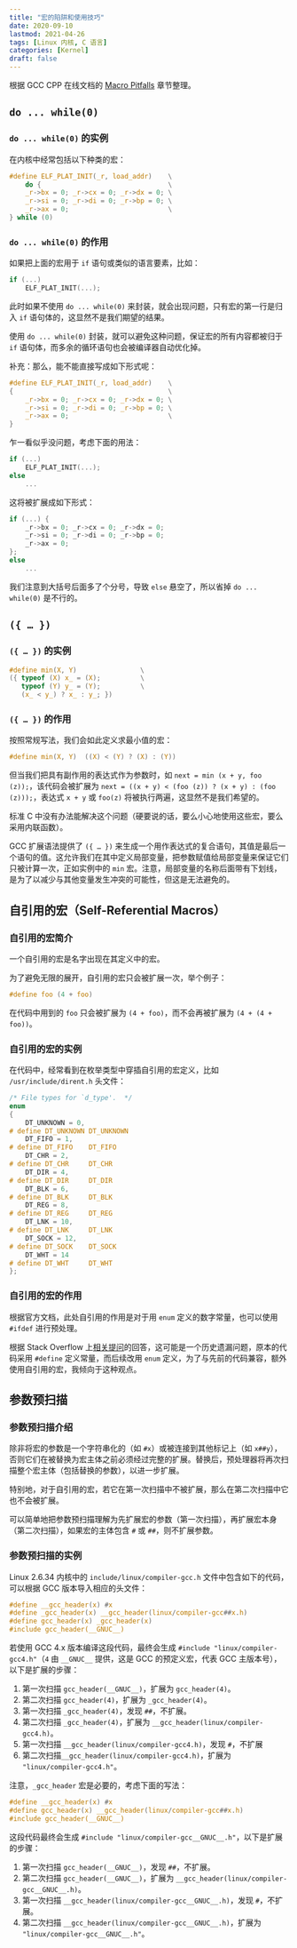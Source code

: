 ```yaml
---
title: "宏的陷阱和使用技巧"
date: 2020-09-10
lastmod: 2021-04-26
tags: [Linux 内核, C 语言]
categories: [Kernel]
draft: false
---
```


根据 GCC CPP 在线文档的 [Macro Pitfalls](https://gcc.gnu.org/onlinedocs/cpp/Macro-Pitfalls.html#Macro-Pitfalls) 章节整理。

<!--more-->

## `do ... while(0)`

### `do ... while(0)` 的实例

在内核中经常包括以下种类的宏：

```c
#define ELF_PLAT_INIT(_r, load_addr)    \
    do {                                \
    _r->bx = 0; _r->cx = 0; _r->dx = 0; \
    _r->si = 0; _r->di = 0; _r->bp = 0; \
    _r->ax = 0;                         \
} while (0)
```

### `do ... while(0)` 的作用

如果把上面的宏用于 `if` 语句或类似的语言要素，比如：

```c
if (...)
    ELF_PLAT_INIT(...);
```

此时如果不使用 `do ... while(0)` 来封装，就会出现问题，只有宏的第一行是归入 `if` 语句体的，这显然不是我们期望的结果。

使用 `do ... while(0)` 封装，就可以避免这种问题，保证宏的所有内容都被归于 `if` 语句体，而多余的循环语句也会被编译器自动优化掉。

补充：那么，能不能直接写成如下形式呢：

```c
#define ELF_PLAT_INIT(_r, load_addr)    \
{                                       \
    _r->bx = 0; _r->cx = 0; _r->dx = 0; \
    _r->si = 0; _r->di = 0; _r->bp = 0; \
    _r->ax = 0;                         \
}
```

乍一看似乎没问题，考虑下面的用法：

```c
if (...)
    ELF_PLAT_INIT(...);
else
    ...
```

这将被扩展成如下形式：

```c
if (...) {
    _r->bx = 0; _r->cx = 0; _r->dx = 0;
    _r->si = 0; _r->di = 0; _r->bp = 0;
    _r->ax = 0;
};
else
    ...
```

我们注意到大括号后面多了个分号，导致 `else` 悬空了，所以省掉 `do ... while(0)` 是不行的。

## `({ … })`

### `({ … })` 的实例

```c
#define min(X, Y)                \
({ typeof (X) x_ = (X);          \
   typeof (Y) y_ = (Y);          \
   (x_ < y_) ? x_ : y_; })
```

### `({ … })` 的作用

按照常规写法，我们会如此定义求最小值的宏：

```c
#define min(X, Y)  ((X) < (Y) ? (X) : (Y))
```

但当我们把具有副作用的表达式作为参数时，如 `next = min (x + y, foo (z));`，该代码会被扩展为 `next = ((x + y) < (foo (z)) ? (x + y) : (foo (z)));`，表达式 `x + y` 或 `foo(z)` 将被执行两遍，这显然不是我们希望的。

标准 C 中没有办法能解决这个问题（硬要说的话，要么小心地使用这些宏，要么采用内联函数）。

GCC 扩展语法提供了 `({ … })` 来生成一个用作表达式的复合语句，其值是最后一个语句的值。这允许我们在其中定义局部变量，把参数赋值给局部变量来保证它们只被计算一次，正如实例中的 `min` 宏。注意，局部变量的名称后面带有下划线，是为了以减少与其他变量发生冲突的可能性，但这是无法避免的。

## 自引用的宏（Self-Referential Macros）

### 自引用的宏简介

一个自引用的宏是名字出现在其定义中的宏。

为了避免无限的展开，自引用的宏只会被扩展一次，举个例子：

```c
#define foo (4 + foo)
```

在代码中用到的 `foo` 只会被扩展为 `(4 + foo)`，而不会再被扩展为 `(4 + (4 + foo))`。

### 自引用的宏的实例

在代码中，经常看到在枚举类型中穿插自引用的宏定义，比如 `/usr/include/dirent.h` 头文件：

```c
/* File types for `d_type'.  */
enum
{
    DT_UNKNOWN = 0,
# define DT_UNKNOWN DT_UNKNOWN
    DT_FIFO = 1,
# define DT_FIFO    DT_FIFO
    DT_CHR = 2,
# define DT_CHR     DT_CHR
    DT_DIR = 4,
# define DT_DIR     DT_DIR
    DT_BLK = 6,
# define DT_BLK     DT_BLK
    DT_REG = 8,
# define DT_REG     DT_REG
    DT_LNK = 10,
# define DT_LNK     DT_LNK
    DT_SOCK = 12,
# define DT_SOCK    DT_SOCK
    DT_WHT = 14
# define DT_WHT     DT_WHT
};
```

### 自引用的宏的作用

根据官方文档，此处自引用的作用是对于用 `enum` 定义的数字常量，也可以使用 `#ifdef` 进行预处理。

根据 Stack Overflow 上[相关提问](https://stackoverflow.com/questions/8588649/what-is-the-purpose-of-a-these-define-within-an-enum)的回答，这可能是一个历史遗漏问题，原本的代码采用 `#define` 定义常量，而后续改用 `enum` 定义，为了与先前的代码兼容，额外使用自引用的宏，我倾向于这种观点。

## 参数预扫描

### 参数预扫描介绍

除非将宏的参数是一个字符串化的（如 `#x`）或被连接到其他标记上（如 `x##y`），否则它们在被替换为宏主体之前必须经过完整的扩展。替换后，预处理器将再次扫描整个宏主体（包括替换的参数），以进一步扩展。

特别地，对于自引用的宏，若它在第一次扫描中不被扩展，那么在第二次扫描中它也不会被扩展。

可以简单地把参数预扫描理解为先扩展宏的参数（第一次扫描），再扩展宏本身（第二次扫描），如果宏的主体包含 `#` 或 `##`，则不扩展参数。

### 参数预扫描的实例

Linux 2.6.34 内核中的 `include/linux/compiler-gcc.h` 文件中包含如下的代码，可以根据 GCC 版本导入相应的头文件：

```c
#define __gcc_header(x) #x
#define _gcc_header(x) __gcc_header(linux/compiler-gcc##x.h)
#define gcc_header(x) _gcc_header(x)
#include gcc_header(__GNUC__)
```

若使用 GCC 4.x 版本编译这段代码，最终会生成 `#include "linux/compiler-gcc4.h"`（`4` 由 `__GNUC__` 提供，这是 GCC 的预定义宏，代表 GCC 主版本号），以下是扩展的步骤：

1. 第一次扫描 `gcc_header(__GNUC__)`，扩展为 `gcc_header(4)`。
2. 第二次扫描 `gcc_header(4)`，扩展为 `_gcc_header(4)`。
3. 第一次扫描 `_gcc_header(4)`，发现 `##`，不扩展。
4. 第二次扫描 `_gcc_header(4)`，扩展为 `__gcc_header(linux/compiler-gcc4.h)`。
5. 第一次扫描 `__gcc_header(linux/compiler-gcc4.h)`，发现 `#`，不扩展
6. 第二次扫描`__gcc_header(linux/compiler-gcc4.h)`，扩展为 `"linux/compiler-gcc4.h"`。

注意，`_gcc_header` 宏是必要的，考虑下面的写法：

```c
#define __gcc_header(x) #x
#define gcc_header(x) __gcc_header(linux/compiler-gcc##x.h)
#include gcc_header(__GNUC__)
```

这段代码最终会生成 `#include "linux/compiler-gcc__GNUC__.h"`，以下是扩展的步骤：

1. 第一次扫描 `gcc_header(__GNUC__)`，发现 `##`，不扩展。
2. 第二次扫描 `gcc_header(__GNUC__)`，扩展为 `__gcc_header(linux/compiler-gcc__GNUC__.h)`。
3. 第一次扫描 `__gcc_header(linux/compiler-gcc__GNUC__.h)`，发现 `#`，不扩展。
4. 第二次扫描 `__gcc_header(linux/compiler-gcc__GNUC__.h)`，扩展为 `"linux/compiler-gcc__GNUC__.h"`。
